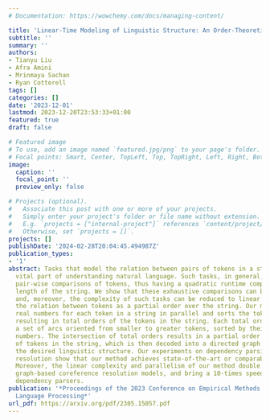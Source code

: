 ```yaml
---
# Documentation: https://wowchemy.com/docs/managing-content/

title: 'Linear-Time Modeling of Linguistic Structure: An Order-Theoretic Perspective'
subtitle: ''
summary: ''
authors:
- Tianyu Liu
- Afra Amini
- Mrinmaya Sachan
- Ryan Cotterell
tags: []
categories: []
date: '2023-12-01'
lastmod: 2023-12-20T23:53:33+01:00
featured: true
draft: false

# Featured image
# To use, add an image named `featured.jpg/png` to your page's folder.
# Focal points: Smart, Center, TopLeft, Top, TopRight, Left, Right, BottomLeft, Bottom, BottomRight.
image:
  caption: ''
  focal_point: ''
  preview_only: false

# Projects (optional).
#   Associate this post with one or more of your projects.
#   Simply enter your project's folder or file name without extension.
#   E.g. `projects = ["internal-project"]` references `content/project/deep-learning/index.md`.
#   Otherwise, set `projects = []`.
projects: []
publishDate: '2024-02-28T20:04:45.494987Z'
publication_types:
- '1'
abstract: Tasks that model the relation between pairs of tokens in a string are a
  vital part of understanding natural language. Such tasks, in general, require exhaustive
  pair-wise comparisons of tokens, thus having a quadratic runtime complexity in the
  length of the string. We show that these exhaustive comparisons can be avoided,
  and, moreover, the complexity of such tasks can be reduced to linear by casting
  the relation between tokens as a partial order over the string. Our method predicts
  real numbers for each token in a string in parallel and sorts the tokens accordingly,
  resulting in total orders of the tokens in the string. Each total order implies
  a set of arcs oriented from smaller to greater tokens, sorted by their predicted
  numbers. The intersection of total orders results in a partial order over the set
  of tokens in the string, which is then decoded into a directed graph representing
  the desired linguistic structure. Our experiments on dependency parsing and coreference
  resolution show that our method achieves state-of-the-art or comparable performance.
  Moreover, the linear complexity and parallelism of our method double the speed of
  graph-based coreference resolution models, and bring a 10-times speed-up over graph-based
  dependency parsers.
publication: '*Proceedings of the 2023 Conference on Empirical Methods in Natural
  Language Processing*'
url_pdf: https://arxiv.org/pdf/2305.15057.pdf
---
```

